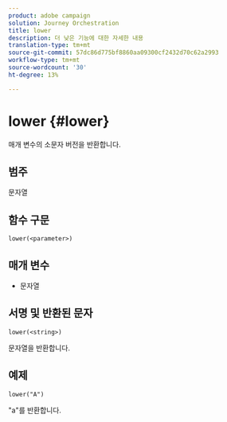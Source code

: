 ```yaml
---
product: adobe campaign
solution: Journey Orchestration
title: lower
description: 더 낮은 기능에 대한 자세한 내용
translation-type: tm+mt
source-git-commit: 57dc86d775bf8860aa09300cf2432d70c62a2993
workflow-type: tm+mt
source-wordcount: '30'
ht-degree: 13%

---
```



# lower {#lower}

매개 변수의 소문자 버전을 반환합니다.

## 범주

문자열

## 함수 구문

`lower(<parameter>)`

## 매개 변수

* 문자열

## 서명 및 반환된 문자

`lower(<string>)`

문자열을 반환합니다.

## 예제

`lower("A")`

&quot;a&quot;를 반환합니다.
